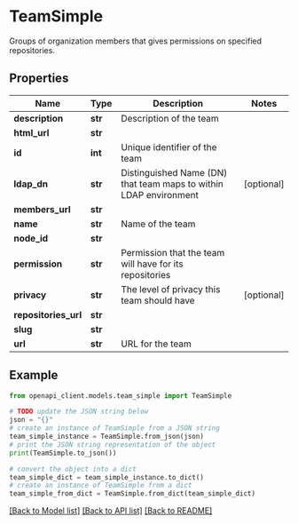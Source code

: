 # TeamSimple

Groups of organization members that gives permissions on specified repositories.

## Properties

Name | Type | Description | Notes
------------ | ------------- | ------------- | -------------
**description** | **str** | Description of the team | 
**html_url** | **str** |  | 
**id** | **int** | Unique identifier of the team | 
**ldap_dn** | **str** | Distinguished Name (DN) that team maps to within LDAP environment | [optional] 
**members_url** | **str** |  | 
**name** | **str** | Name of the team | 
**node_id** | **str** |  | 
**permission** | **str** | Permission that the team will have for its repositories | 
**privacy** | **str** | The level of privacy this team should have | [optional] 
**repositories_url** | **str** |  | 
**slug** | **str** |  | 
**url** | **str** | URL for the team | 

## Example

```python
from openapi_client.models.team_simple import TeamSimple

# TODO update the JSON string below
json = "{}"
# create an instance of TeamSimple from a JSON string
team_simple_instance = TeamSimple.from_json(json)
# print the JSON string representation of the object
print(TeamSimple.to_json())

# convert the object into a dict
team_simple_dict = team_simple_instance.to_dict()
# create an instance of TeamSimple from a dict
team_simple_from_dict = TeamSimple.from_dict(team_simple_dict)
```
[[Back to Model list]](../README.md#documentation-for-models) [[Back to API list]](../README.md#documentation-for-api-endpoints) [[Back to README]](../README.md)


